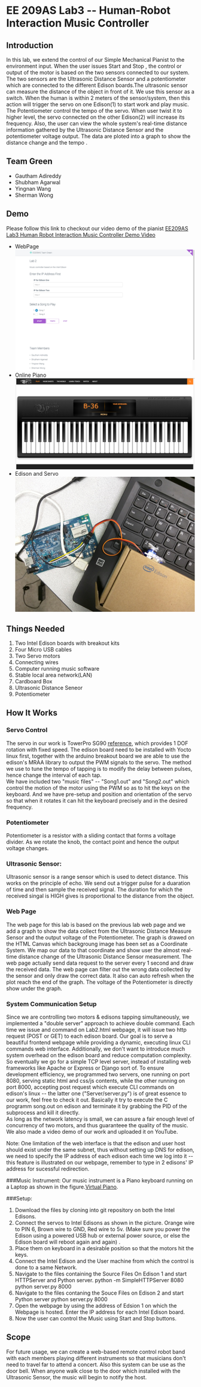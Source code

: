 # EE 209AS Lab3 -- Human-Robot Interaction Music Controller

## Introduction
In this lab, we extend the control of our Simple Mechanical Pianist to the environment input. When the user issues Start and Stop , the control or output of the motor is based on the two sensors connected to our system. The two sensors are the Ultrasonic Distance Sensor and a potentiometer which are connected to the different Edison boards.The ultrasonic sensor can measure the distance of the object in front of it. We use this sensor as a switch. When the human is within 2 meters of the sensor/system, then this action will trigger the servo on one Edison(1) to start work and play music. The Potentiometer control the tempo of the servo. When user twist it to higher level, the servo connected on the other Edison(2) will increase its frequency. Also, the user can view the whole system's real-time distance information gathered by the Ultrasonic Distance Sensor and the potentiometer voltage output. The data are ploted into a graph to show the distance change and the tempo . 


## Team Green
* Gautham Adireddy 
* Shubham Agarwal
* Yingnan Wang
* Sherman Wong

## Demo
Please follow this link to checkout our video demo of the pianist [EE209AS Lab3 Human Robot Interaction Music Controller Demo Video](https://www.youtube.com/watch?v=u1IBEz-Xya8)

* WebPage
![WebPage](https://github.com/EE209AS/Lab2/raw/master/Images/1.jpg)
* Online Piano
![Online Piano](https://github.com/EE209AS/Lab2/raw/master/Images/2.png)
* Edison and Servo
![Edison and Servo](https://github.com/EE209AS/Lab2/raw/master/Images/3.jpg)

## Things Needed
1. Two Intel Edison boards with breakout kits
2. Four Micro USB cables  
3. Two Servo motors
4. Connecting wires
5. Computer running music software  
6. Stable local area network(LAN)  
7. Cardboard Box
8. Ultrasonic Distance Seneor
9. Potentiometer


## How It Works
### Servo Control
  The servo in our work is TowerPro SG90 [reference](http://www.micropik.com/PDF/SG90Servo.pdf), which provides 1 DOF rotation with fixed speed. The edison board need to be installed with Yocto linux first, together with the arduino breakout board we are able to use the edison's MRAA library to output the PWM signals to the servo. The method we use to tune the tempo of tapping is to modify the delay between pulses, hence change the interval of each tap.  
  We have included two "music files" -- "Song1.out" and "Song2.out" which control the motion of the motor using the PWM so as to hit the keys on the keyboard. And we have pre-setup and position and orientation of the servo so that when it rotates it can hit the keyboard precisely and in the desired frequency.

### Potentiometer
Potentiometer is a resistor with a sliding contact that forms a voltage divider. As we rotate the knob, the contact point and hence the output voltage changes.

### Ultrasonic Sensor:
Ultrasonic sensor is a range sensor which is used to detect distance. This works on the principle of echo. We send out a trigger pulse for a duaration of time and then sample the received signal. The duration for which the received singal is HIGH gives is proportional to the distance from the object.
  
### Web Page
The web page for this lab is based on the previous lab web page and we add a graph to show the data collect from the Ultrasonic Distance Measure Sensor and the output voltage of the Potentiometer. The graph is drawed on the HTML Canvas which backgroung image has been set as a Coordinate System. We map our data to that coordinate and show user the almost real-time distance change of the Ultrasonic Distance Sensor measurement. The web page actually send data request to the server every 1 second and draw the received data. The web page can filter out the wrong data collected by the sensor and only draw the correct data. It also can auto refresh when the plot reach the end of the graph. The voltage of the Potentiometer is directly show under the graph.
  
### System Communication Setup
  Since we are controlling two motors & edisons tapping simultaneously, we implemented a "double server" approach to achieve double command. Each time we issue and command on Lab2.html webpage, it will issue two http request (POST or GET) to each edison board. Our goal is to serve a beautiful frontend webpage while providing a dynamic, executing linux CLI commands web interface. Additionally, we don't want to introduce much system overhead on the edison board and reduce computation complexity. So eventually we go for a simple TCP level server, instead of installing web frameworks like Apache or Express or Django sort of. To ensure development efficiency, we programmed two servers, one running on port 8080, serving static html and css/js contents, while the other running on port 8000, accepting post request which execute CLI commands on edison's linux -- the latter one ("Server/server.py") is of great essence to our work, feel free to check it out. Basically it try to execute the C programm song.out on edison and terminate it by grabbing the PID of the subprocess and kill it directly.  
  As long as the network latency is small, we can assure a fair enough level of concurrency of two motors, and thus guaranteee the quality of the music. We also made a video demo of our work and uploaded it on YouTube.
  
  Note: One limitation of the web interface is that the edison and user host should exist under the same subnet, thus without setting up DNS for edison, we need to specify the IP address of each edison each time we log into it -- this feature is illustrated on our webpage, remember to type in 2 edisons' IP address for sucessful redirection. 
  
###Music Instrument:
 Our music instrument is a Piano keyboard running on a Laptop as shown in the figure.[Virtual Piano](http://virtualpiano.net/).

###Setup:
1. Download the files by cloning into git repository on both the Intel Edisons. 
2. Connect the servos to Intel Edisons as shown in the picture. Orange wire to PIN 6, Brown wire to GND, Red wire to 5v. (Make sure      you  power the Edison using a powered USB hub or external power source, or else the Edison board will reboot again and again) . 
3. Place them on keyboard in a desirable position so that the motors hit the keys.
4. Connect the Intel Edison and the User machine from which the control is done to a same Network.
5. Navigate to the files containing the Source Files On Edison 1 and start HTTPServer and Python server.
   python -m SimpleHTTPServer 8080 
   python server.py 8000
6. Navigate to the files contaning the Souce Files on Edison 2 and start Python server
   python server.py 8000
7. Open the webpage by using the address of Edsion 1 on which the Webpage is hosted. Enter the IP address for each Intel Edison board.
8. Now the user can control the Music using Start and Stop buttons.


## Scope
For future usage, we can create a web-based remote control robot band with each members playing different instruments so that musicians don't need to travel far to attend a concert. Also this system can be use as the door bell. When anyone walk close to the door which installed with the Ultrasonic Sensor, the music will begin to notify the host.



